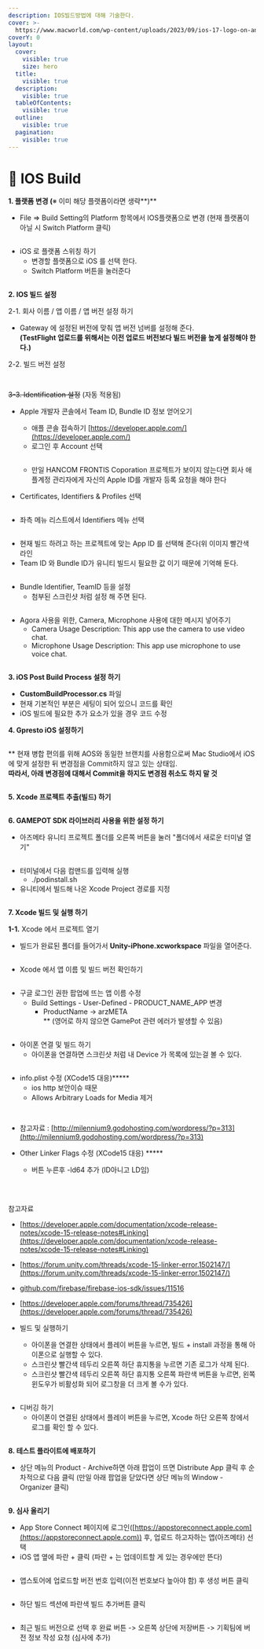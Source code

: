 ```yaml
---
description: IOS빌드방법에 대해 기술한다.
cover: >-
  https://www.macworld.com/wp-content/uploads/2023/09/ios-17-logo-on-an-iPhone-4.jpg?quality=50&strip=all
coverY: 0
layout:
  cover:
    visible: true
    size: hero
  title:
    visible: true
  description:
    visible: true
  tableOfContents:
    visible: true
  outline:
    visible: true
  pagination:
    visible: true
---
```


# 📱 IOS Build

**1. 플랫폼 변경 (**※ 이미 해당 플랫폼이라면 생략**)**

* File => Build Setting의 Platform 항목에서 IOS플랫폼으로 변경 (현재 플랫폼이 아닐 시 Switch Platform 클릭)

<figure><img src="../../.gitbook/assets/image (124).png" alt=""><figcaption></figcaption></figure>

* iOS 로 플랫폼 스위칭 하기
  * 변경할 플랫폼으로 iOS 를 선택 한다.
  * Switch Platform 버튼을 눌러준다

<figure><img src="../../.gitbook/assets/image (125).png" alt=""><figcaption></figcaption></figure>

**2. IOS 빌드 설정**

2-1. 회사 이름 / 앱 이름 / 앱 버전 설정 하기

* Gateway 에 설정된 버전에 맞춰 앱 버전 넘버를 설정해 준다. \
  **(TestFlight 업로드를 위해서는 이전 업로드 버전보다 빌드 버전을 높게 설정해야 한다.)**

2-2. 빌드 버전 설정

<figure><img src="../../.gitbook/assets/image (126).png" alt=""><figcaption></figcaption></figure>

<figure><img src="../../.gitbook/assets/image (127).png" alt=""><figcaption></figcaption></figure>

~~3-3. Identification 설정~~ (자동 적용됨)

*   Apple 개발자 콘솔에서 Team ID, Bundle ID 정보 얻어오기

    * 애플 콘솔 접속하기 [https://developer.apple.com/](https://developer.apple.com/)
    * 로그인 후 Account 선택

    <figure><img src="../../.gitbook/assets/image (128).png" alt=""><figcaption></figcaption></figure>

    * 만일 HANCOM FRONTIS Coporation 프로젝트가 보이지 않는다면 회사 애플계정 관리자에게 자신의 Apple ID를 개발자 등록 요청을 해야 한다
* Certificates, Identifiers & Profiles 선택

<figure><img src="../../.gitbook/assets/image (129).png" alt=""><figcaption></figcaption></figure>

* 좌측 메뉴 리스트에서 Identifiers 메뉴 선택

<figure><img src="../../.gitbook/assets/image (130).png" alt=""><figcaption></figcaption></figure>

* 현재 빌드 하려고 하는 프로젝트에 맞는 App ID 를 선택해 준다(위 이미지 빨간색 라인
* Team ID 와 Bundle ID가 유니티 빌드시 필요한 값 이기 때문에 기억해 둔다.

<figure><img src="../../.gitbook/assets/image (131).png" alt=""><figcaption></figcaption></figure>

* Bundle Identifier, TeamID 등을 설정
  * 첨부된 스크린샷 처럼 설정 해 주면 된다.

<figure><img src="../../.gitbook/assets/image (132).png" alt=""><figcaption></figcaption></figure>

* Agora 사용을 위한, Camera, Microphone 사용에 대한 메시지 넣어주기
  * Camera Usage Description: This app use the camera to use video chat.
  * Microphone Usage Description: This app use microphone to use voice chat.

<figure><img src="../../.gitbook/assets/image (133).png" alt=""><figcaption></figcaption></figure>

**3. iOS Post Build Process 설정 하기**

* **CustomBuildProcessor.cs** 파일
* 현재 기본적인 부분은 세팅이 되어 있으니 코드를 확인
* iOS 빌드에 필요한 추가 요소가 있을 경우 코드 수정

**4. Gpresto iOS 설정하기**

<figure><img src="../../.gitbook/assets/image (134).png" alt=""><figcaption></figcaption></figure>

\*\* 현재 병합 편의를 위해 AOS와 동일한 브랜치를 사용함으로써 Mac Studio에서 iOS에 맞게 설정한 뒤 변경점을 Commit하지 않고 있는 상태임.\
**따라서, 아래 변경점에 대해서 Commit을 하지도 변경점 취소도 하지 말 것**

<figure><img src="../../.gitbook/assets/image (135).png" alt=""><figcaption></figcaption></figure>

**5. Xcode 프로젝트 추출(빌드) 하기**

<figure><img src="../../.gitbook/assets/image (136).png" alt=""><figcaption></figcaption></figure>

**6. GAMEPOT SDK 라이브러리 사용을 위한 설정 하기**

* 아즈메타 유니티 프로젝트 폴더를 오른쪽 버튼을 눌러 "폴더에서 새로운 터미널 열기"

<figure><img src="../../.gitbook/assets/image (137).png" alt=""><figcaption></figcaption></figure>

* 터미널에서 다음 컴맨드를 입력해 실행
  * ./podinstall.sh
* 유니티에서 빌드해 나온 Xcode Project 경로를 지정

<figure><img src="../../.gitbook/assets/image (138).png" alt=""><figcaption></figcaption></figure>

**7. Xcode 빌드 및 실행 하기**

**1-1.** Xcode 에서 프로젝트 열기

* 빌드가 완료된 폴더를 들어가서 **Unity-iPhone.xcworkspace** 파일을 열어준다.

<figure><img src="../../.gitbook/assets/image (139).png" alt=""><figcaption></figcaption></figure>

* Xcode 에서 앱 이름 및 빌드 버전 확인하기

<figure><img src="../../.gitbook/assets/image (140).png" alt=""><figcaption></figcaption></figure>

* 구글 로그인 권한 팝업에 뜨는 앱 이름 수정
  * Build Settings - User-Defined - PRODUCT\_NAME\_APP 변경
    * ProductName -> arzMETA\
      \*\* (영어로 하지 않으면 GamePot 관련 에러가 발생할 수 있음)

<figure><img src="../../.gitbook/assets/image (141).png" alt=""><figcaption></figcaption></figure>

* 아이폰 연결 및 빌드 하기
  * 아이폰을 연결하면 스크린샷 처럼 내 Device 가 목록에 있는걸 볼 수 있다.

<figure><img src="../../.gitbook/assets/image (142).png" alt=""><figcaption></figcaption></figure>

* info.plist 수정 (XCode15 대응)\*\*\*\*\*
  * ios http 보안이슈 때문
  * Allows Arbitrary Loads for Media 제거

<figure><img src="../../.gitbook/assets/image (143).png" alt=""><figcaption></figcaption></figure>

<figure><img src="../../.gitbook/assets/image (144).png" alt=""><figcaption></figcaption></figure>

* 참고자료 : [http://milennium9.godohosting.com/wordpress/?p=313](http://milennium9.godohosting.com/wordpress/?p=313)



* Other Linker Flags 수정 (XCode15 대응) \*\*\*\*\*
  * 버튼 누른후 -ld64 추가 (ID아니고 LD임)

<figure><img src="../../.gitbook/assets/image (145).png" alt=""><figcaption><p><br></p></figcaption></figure>

참고자료

* [https://developer.apple.com/documentation/xcode-release-notes/xcode-15-release-notes#Linking](https://developer.apple.com/documentation/xcode-release-notes/xcode-15-release-notes#Linking)
* [https://forum.unity.com/threads/xcode-15-linker-error.1502147/](https://forum.unity.com/threads/xcode-15-linker-error.1502147/)
* [github.com/firebase/firebase-ios-sdk/issues/11516](http://github.com/firebase/firebase-ios-sdk/issues/11516)
* [https://developer.apple.com/forums/thread/735426](https://developer.apple.com/forums/thread/735426)



* 빌드 및 실행하기
  * 아이폰을 연결한 상태에서 플레이 버튼을 누르면, 빌드 + install 과정을 통해 아이폰으로 실행할 수 있다.
  * 스크린샷 빨간색 테두리 오른쪽 하단 휴지통을 누르면 기존 로그가 삭제 된다.
  * 스크린샷 빨간색 테두리 오른쪽 하단 휴지통 오른쪽 파란색 버튼을 누르면, 왼쪽 윈도우가 비활성화 되어 로그창을 더 크게 볼 수가 있다.

<figure><img src="../../.gitbook/assets/image (147).png" alt=""><figcaption></figcaption></figure>



* 디버깅 하기
  * 아이폰이 연결된 상태에서 플레이 버튼을 누르면, Xcode 하단 오른쪽 창에서 로그를 확인 할 수 있다.

<figure><img src="../../.gitbook/assets/image (148).png" alt=""><figcaption></figcaption></figure>



**8. 테스트 플라이트에 배포하기**

* 상단 메뉴의 Product - Archive하면 아래 팝업이 뜨면 Distribute App 클릭 후 순차적으로 다음 클릭 (만일 아래 팝업을 닫았다면 상단 메뉴의 Window - Organizer 클릭)

<figure><img src="../../.gitbook/assets/image (149).png" alt=""><figcaption></figcaption></figure>

**9. 심사 올리기**

* App Store Connect 페이지에 로그인([https://appstoreconnect.apple.com](https://appstoreconnect.apple.com)) 후, 업로드 하고자하는 앱(아즈메타) 선택
* iOS 앱 옆에 파란 + 클릭 (파란 + 는 업데이트할 게 있는 경우에만 뜬다)

<figure><img src="../../.gitbook/assets/image (150).png" alt=""><figcaption></figcaption></figure>

* 앱스토어에 업로드할 버전 번호 입력(이전 번호보다 높아야 함) 후 생성 버튼 클릭

<figure><img src="../../.gitbook/assets/image (151).png" alt=""><figcaption></figcaption></figure>

* 하단 빌드 섹션에 파란색 빌드 추가버튼 클릭

<figure><img src="../../.gitbook/assets/image (152).png" alt=""><figcaption></figcaption></figure>

* 최근 빌드 버전으로 선택 후 완료 버튼 -> 오른쪽 상단에 저장버튼 -> 기획팀에 버전 정보 작성 요청 (심사에 추가)

<figure><img src="../../.gitbook/assets/image (153).png" alt=""><figcaption></figcaption></figure>

